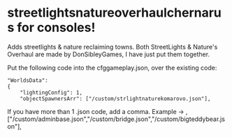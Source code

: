 # streetlightsnatureoverhaulchernarus for consoles!
Adds streetlights & nature reclaiming towns.
Both StreetLights & Nature's Overhaul are made by DonSibleyGames, 
I have just put them together.

Put the following code into the cfggameplay.json, over the existing code:

	"WorldsData":
	{
		"lightingConfig": 1,
		"objectSpawnersArr": ["/custom/strlightnaturekomarovo.json"],


  If you have more than 1 .json code, add a comma. Example -> , ["/custom/adminbase.json","/custom/bridge.json","/custom/bigteddybear.json"],
  
